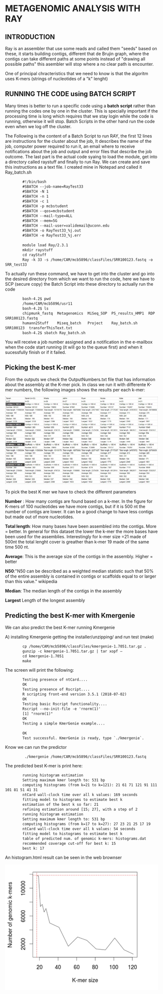 # METAGENOMIC ANALYSIS WITH RAY

## INTRODUCTION

Ray is an assembler that use some reads and called them "seeds" based on these, it starts building contigs, different that de Brujin graph, where the contigs can take different paths at some points instead of "drawing all possible paths" this asembler will stop where a no clear path is encounter.

One of principal chracteristics that we need to know is that the algoritm uses K-mers (strings of nucleotides of a "k" lenght)

## RUNNING THE CODE using BATCH SCRIPT

Many times is better to run a specific code using a **batch script** rather than running the codes one by one in the cluster. This is specially important if the processing time is long which requires that we stay login while the code is running, otherwise it will stop.
Batch Scripts in the other hand run the code even when we log off the cluster.

The Following is the content of a Batch Script to run RAY, the first 12 lines are instructions for the cluster about the job, 
It describes the name of the job, computer power required to run it, an email where to receive notifications about the job and output and error files that describe the job outcome. The last part is the actual code syaing to load the module, get into a directory called raystuff and finally to run Ray. We can create and save this instructions as a text file. I created mine in Notepad and called it Ray_batch.sh

            #!/bin/bash
            #SBATCH --job-name=RayTest33
            #SBATCH -N 1
            #SBATCH -n 1
            #SBATCH -c 1
            #SBATCH -p mcbstudent
            #SBATCH --qos=mcbstudent
            #SBATCH --mail-type=ALL
            #SBATCH --mem=5G
            #SBATCH --mail-user=validemail@uconn.edu
            #SBATCH -o RayTest33_%j.out
            #SBATCH -e RayTest33_%j.err

            module load Ray/2.3.1
            mkdir raystuff
            cd rayStuff
            Ray -k 33 -s /home/CAM/mcb5896/classFiles/SRR100123.fastq -o SRR_test33

To actually run these command, we have to get into the cluster and go into the desired directory from which we want to run the code, here we have to SCP (secure copy) the Batch Script into these directory to actually run the code 

            bash-4.2$ pwd
            /home/CAM/mcb5896/usr11
            bash-4.2$ ls
            chipmunk_fastq  Metagenomics  MiSeq_SOP  PS_results_HMP1  RDP        SRR100123.fastq
            humann2Stuff    Miseq_batch   Project    Ray_batch.sh     SRR100123  transferThisText.txt
            bash-4.2$ sbatch Ray_batch.sh

You will receive a job number assigned and a notification in the e-mailbox when the code start running (it will go to the queue first) and when it sucessfully finish or if it failed.

## Picking the best K-mer

From the outputs we check the OutputNumbers.txt file that has information about the assembly at the K-mer pick. In class we run it with differente K-mer numbers, the following images shows the results per each k-mer:

<p align="center"><img src="/IMAGES/nt2/k-merchart.jpg"></p>

To pick the best K mer we have to check the different parameters

**Number** : How many contigs are found based on a k-mer. In the figure for K-mers of 100 nucleotides we have more contigs, but if it is 500 nt the number of contigs are lower. It can be a good change to have less contigs but made out of more nucleotides.

**Total length**: How many bases have been assembled into the contigs. More = better. In general for this dataset the lower the k-mer the more bases have been used for the assemblies. Interestingly for  k-mer size =21 made of 500nt the total lenght cover is greather than k-mer 19 made of the same time 500 nt. 

**Average**: This is the average size of the contigs in the assembly. Higher = better

**N50**:"N50 can be described as a weighted median statistic such that 50% of the entire assembly is contained in contigs or scaffolds equal to or larger than this value." wikipedia

**Median**: The median length of the contigs in the assembly 

**Largest** Length of the longest assembly

## Predicting the best K-mer with Kmergenie

We can also predict the best K-mer running Kmergenie 

A) installing Kmergenie
            getting the installer/unzipping/ and run test (make)
            
            cp /home/CAM/mcb5896/classFiles/kmergenie-1.7051.tar.gz . 
            gunzip -c kmergenie-1.7051.tar.gz | tar xopf –
            cd kmergenie-1.7051
            make
            
   The screen will print the following:
   
            Testing presence of ntCard....
            OK
            Testing presence of Rscript....
            R scripting front-end version 3.5.1 (2018-07-02)
            OK
            Testing basic Rscript functionality....
            Rscript --no-init-file -e 'rnorm(1)'
            [1] "rnorm(1)"
            OK
            Testing a simple KmerGenie example....

            OK
            Test successful. KmerGenie is ready, type `./kmergenie`.
    
  Know we can run the predictor
             
             ./kmergenie /home/CAM/mcb5896/classFiles/SRR100123.fastq
             
  The predicted best K-mer is print here:
  
            running histogram estimation
            Setting maximum kmer length to: 531 bp
            computing histograms (from k=21 to k=121): 21 61 71 121 91 111 101 81 51 41 31 
            ntCard wall-clock time over all k values: 169 seconds 
            fitting model to histograms to estimate best k
            estimation of the best k so far: 21
            refining estimation around [15; 27], with a step of 2
            running histogram estimation
            Setting maximum kmer length to: 531 bp
            computing histograms (from k=17 to k=27): 27 23 21 25 17 19 
            ntCard wall-clock time over all k values: 54 seconds 
            fitting model to histograms to estimate best k
            table of predicted num. of genomic k-mers: histograms.dat
            recommended coverage cut-off for best k: 15
            best k: 17
            
   An histogram.html result can be seen in the web brownser
   
<p align="center"><img src="/IMAGES/nt2/kmerpredictor.jpg"></p>


